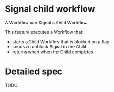 # Signal child workflow

A Workflow can Signal a Child Workflow.

This feature executes a Workflow that:

- starts a Child Workflow that is blocked on a flag
- sends an unblock Signal to the Child
- returns when when the Child completes

# Detailed spec

TODO